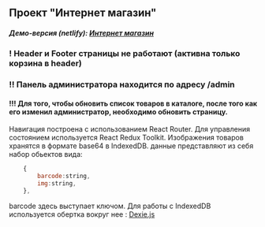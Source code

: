 ## Проект "Интернет магазин"
##### Демо-версия (netlify): [Интернет магазин](https://alex078567.github.io/sultan_ecommerce/)
### ! Header и Footer страницы не работают (активна только корзина в header)
### !! Панель администратора находится по адресу /admin
#### !!! Для того, чтобы обновить список товаров в каталоге, после того как его изменил администратор, необходимо обновить страницу.
Навигация построена с использованием React Router.
Для управления состоянием используется React Redux Toolkit.
Изображения товаров хранятся в формате base64 в IndexedDB.
данные представляют из себя набор обьектов вида:

```javascript
	{
		barcode:string,
		img:string,
	},
```

barcode здесь выступает ключом.
Для работы с IndexedDB используется обертка вокруг нее : [Dexie.js](https://dexie.org/)
